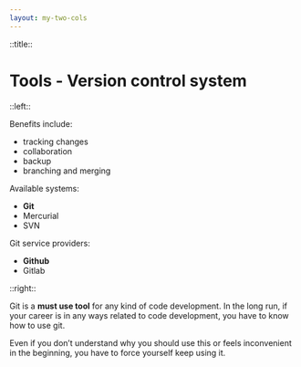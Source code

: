```yaml
---
layout: my-two-cols
---
```


::title::
# Tools - Version control system

::left::

Benefits include:
- tracking changes
- collaboration
- backup
- branching and merging

Available systems:
- **<span class="secondary">Git</span>** <mdi-git/>
- Mercurial
- SVN

Git service providers:
- **<span class="secondary">Github</span>** <mdi-github/>
- Gitlab

::right::

<v-click>



<v-click>


Git is a **<span class="primary">must use tool</span>** for any kind of code development. In the long run, if your career is in any ways related to code development, you have to know how to use git.

Even if you don’t understand why you should use this or feels inconvenient in the beginning, you have to force yourself keep using it.

</v-click>



</v-click>